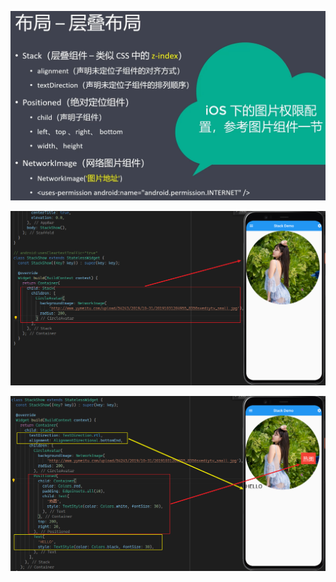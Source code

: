 ![image-20210813145106919](basic-widget-layout-stack.assets/image-20210813145106919.png)









![image-20210813143851285](basic-widget-layout-stack.assets/image-20210813143851285.png)









![image-20210813144938082](basic-widget-layout-stack.assets/image-20210813144938082.png)
